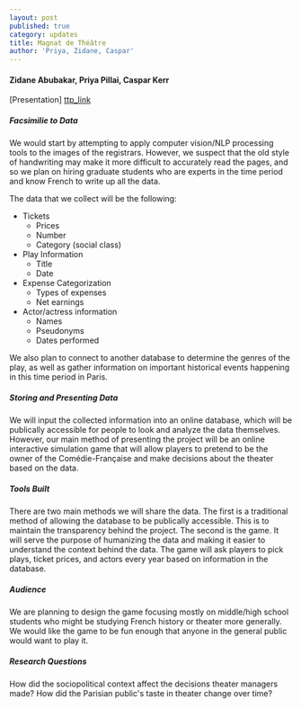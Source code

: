 ```yaml
---
layout: post
published: true
category: updates
title: Magnat de Théâtre
author: 'Priya, Zidane, Caspar'
---
```

#### Zidane Abubakar, Priya Pillai, Caspar Kerr

[Presentation] [ttp_link]

[ttp_link]: https://docs.google.com/presentation/d/10SF8kv9Dlyk2DlEJ2dM2owL2le6AXQ5RgAdGGFpvyZo/edit?usp=sharing

##### Facsimilie to Data

We would start by attempting to apply computer vision/NLP processing tools to the images of the registrars. However, we suspect that the old style of handwriting may make it more difficult to accurately read the pages, and so we plan on hiring graduate students who are experts in the time period and know French to write up all the data.

The data that we collect will be the following:

  - Tickets
    - Prices
    - Number
    - Category (social class)
  - Play Information
    - Title
    - Date
  - Expense Categorization
    - Types of expenses
    - Net earnings
  - Actor/actress information
    - Names
    - Pseudonyms
    - Dates performed

We also plan to connect to another database to determine the genres of the play, as well as gather information on important historical events happening in this time period in Paris.

##### Storing and Presenting Data

We will input the collected information into an online database, which will be publically accessible for people to look and analyze the data themselves. However, our main method of presenting the project will be an online interactive simulation game that will allow players to pretend to be the owner of the Comédie-Française and make decisions about the theater based on the data.

##### Tools Built

There are two main methods we will share the data. The first is a traditional method of allowing the database to be publically accessible. This is to maintain the transparency behind the project. The second is the game. It will serve the purpose of humanizing the data and making it easier to understand the context behind the data. The game will ask players to pick plays, ticket prices, and actors every year based on information in the database.

##### Audience

We are planning to design the game focusing mostly on middle/high school students who might be studying French history or theater more generally. We would like the game to be fun enough that anyone in the general public would want to play it.

##### Research Questions

How did the sociopolitical context affect the decisions theater managers made?
How did the Parisian public's taste in theater change over time?
